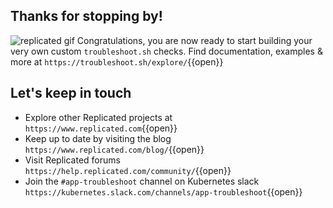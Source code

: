## Thanks for stopping by!
![replicated gif](./assets/Replicated_Logo_Celebration_04-2.gif)
Congratulations, you are now ready to start building your very own custom `troubleshoot.sh` checks. Find documentation, examples & more at `https://troubleshoot.sh/explore/`{{open}}

## Let's keep in touch

- Explore other Replicated projects at `https://www.replicated.com`{{open}}
- Keep up to date by visiting the blog `https://www.replicated.com/blog/`{{open}}
- Visit Replicated forums `https://help.replicated.com/community/`{{open}}
- Join the `#app-troubleshoot` channel on Kubernetes slack `https://kubernetes.slack.com/channels/app-troubleshoot`{{open}}